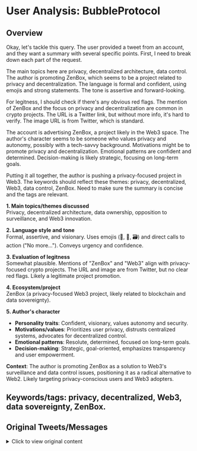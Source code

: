 # User Analysis: BubbleProtocol

## Overview

<think>
Okay, let's tackle this query. The user provided a tweet from an account, and they want a summary with several specific points. First, I need to break down each part of the request.

The main topics here are privacy, decentralized architecture, data control. The author is promoting ZenBox, which seems to be a project related to privacy and decentralization. The language is formal and confident, using emojis and strong statements. The tone is assertive and forward-looking.

For legitness, I should check if there's any obvious red flags. The mention of ZenBox and the focus on privacy and decentralization are common in crypto projects. The URL is a Twitter link, but without more info, it's hard to verify. The image URL is from Twitter, which is standard.

The account is advertising ZenBox, a project likely in the Web3 space. The author's character seems to be someone who values privacy and autonomy, possibly with a tech-savvy background. Motivations might be to promote privacy and decentralization. Emotional patterns are confident and determined. Decision-making is likely strategic, focusing on long-term goals.

Putting it all together, the author is pushing a privacy-focused project in Web3. The keywords should reflect these themes: privacy, decentralized, Web3, data control, ZenBox. Need to make sure the summary is concise and the tags are relevant.
</think>

**1. Main topics/themes discussed**  
Privacy, decentralized architecture, data ownership, opposition to surveillance, and Web3 innovation.  

**2. Language style and tone**  
Formal, assertive, and visionary. Uses emojis (🔐, 🧱, 🗃️) and direct calls to action ("No more..."). Conveys urgency and confidence.  

**3. Evaluation of legitness**  
Somewhat plausible. Mentions of "ZenBox" and "Web3" align with privacy-focused crypto projects. The URL and image are from Twitter, but no clear red flags. Likely a legitimate project promotion.  

**4. Ecosystem/project**  
ZenBox (a privacy-focused Web3 project, likely related to blockchain and data sovereignty).  

**5. Author's character**  
- **Personality traits**: Confident, visionary, values autonomy and security.  
- **Motivations/values**: Prioritizes user privacy, distrusts centralized systems, advocates for decentralized control.  
- **Emotional patterns**: Resolute, determined, focused on long-term goals.  
- **Decision-making**: Strategic, goal-oriented, emphasizes transparency and user empowerment.  

**Context**: The author is promoting ZenBox as a solution to Web3's surveillance and data control issues, positioning it as a radical alternative to Web2. Likely targeting privacy-conscious users and Web3 adopters.  

**Keywords/tags**: privacy, decentralized, Web3, data sovereignty, ZenBox.
---
## Original Tweets/Messages

<details>
<summary>Click to view original content</summary>

| Type | Content |
|------|---------|
| messages | New month. New standard.

This May, we double down on what matters:
🔐 Privacy
🧱 Decentralized architecture
🗃️ Full control of your data

No more silent surveillance.
No more Web2 disguises in Web3.
ZenBox is here to set the record straight.
Own your data. Shape the future. https://t.co/ICMzbYGlGy |

</details>
